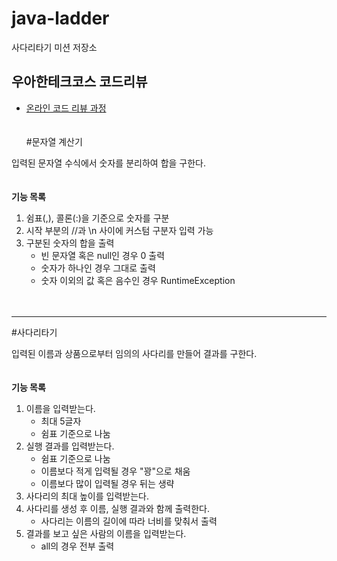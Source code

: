 # java-ladder
사다리타기 미션 저장소

## 우아한테크코스 코드리뷰
* [온라인 코드 리뷰 과정](https://github.com/woowacourse/woowacourse-docs/blob/master/maincourse/README.md)
<br><br><br>
#문자열 계산기

입력된 문자열 수식에서 숫자를 분리하여 합을 구한다.
<br><br><br>
**기능 목록**
 
1. 쉼표(,), 콜론(:)을 기준으로 숫자를 구분
2. 시작 부분의 //과 \n 사이에 커스텀 구분자 입력 가능
3. 구분된 숫자의 합을 출력
    - 빈 문자열 혹은 null인 경우 0 출력
    - 숫자가 하나인 경우 그대로 출력
    - 숫자 이외의 값 혹은 음수인 경우 RuntimeException
<br><br><br>
***
#사다리타기
 
입력된 이름과 상품으로부터 임의의 사다리를 만들어 결과를 구한다.
<br><br><br>
**기능 목록**
   
1. 이름을 입력받는다.
   - 최대 5글자
   - 쉼표 기준으로 나눔
2. 실행 결과를 입력받는다.
    - 쉼표 기준으로 나눔
    - 이름보다 적게 입력될 경우 "꽝"으로 채움
    - 이름보다 많이 입력될 경우 뒤는 생략
3. 사다리의 최대 높이를 입력받는다.
4. 사다리를 생성 후 이름, 실행 결과와 함께 출력한다.
    - 사다리는 이름의 길이에 따라 너비를 맞춰서 출력
5. 결과를 보고 싶은 사람의 이름을 입력받는다.
    - all의 경우 전부 출력